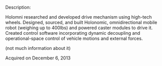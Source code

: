 Description:

Holomni researched and developed drive mechanism using high-tech wheels. Designed, sourced, and built Holonomic, omnidirectional mobile robot (weighing up to 400lbs) and powered caster modules to drive it. Created control software incorporating dynamic decoupling and operational-space control of vehicle motions and external forces. 

(not much information about it)

Acquired on December 6, 2013